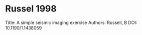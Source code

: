 # Russel 1998

Title: A simple seismic imaging exercise
Authors: Russell, B
DOI: 10.1190/1.1438059

